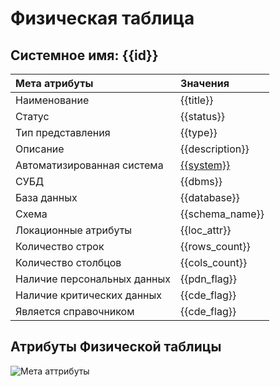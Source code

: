# Физическая таблица

## Системное имя: {{id}}

Мета атрибуты               | Значения
:------------               | :------------
Наименование                | {{title}}
Статус                      | {{status}}
Тип представления           | {{type}}
Описание                    | {{description}}
Автоматизированная система  | [{{system}}]({{system_link}})
СУБД                        | {{dbms}}
База данных                 | {{database}}
Схема                       | {{schema_name}}
Локационные атрибуты        | {{loc_attr}}
Количество строк            | {{rows_count}}
Количество столбцов         | {{cols_count}}
Наличие персональных данных | {{pdn_flag}}
Наличие критических данных  | {{cde_flag}}
Является справочником       | {{cde_flag}}

## Атрибуты Физической таблицы

![Мета аттрибуты](@entity/seaf.ia.physical_attributes/md_registry_by_physical_tables?id={{id}})
